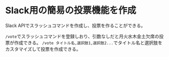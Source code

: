 # Slack用の簡易の投票機能を作成

Slack APIでスラッシュコマンドを作成し、投票を作ることができる。

`/vote`でスラッシュコマンドを登録しおり、引数なしだと月火水木金土欠席の投票が作成できる。
`/vote タイトル名,選択肢1,選択肢2...`でタイトル名と選択肢をカスタマイズして投票を作成できる。